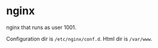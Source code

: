 # nginx

nginx that runs as user 1001.

Configuration dir is `/etc/nginx/conf.d`.
Html dir is `/var/www`.